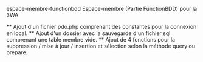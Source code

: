 espace-membre-functionbdd
Espace-membre (Partie FunctionBDD) pour la 3WA

** Ajout d'un fichier pdo.php comprenant des constantes pour la connexion en local.
** Ajout d'un dossier avec la sauvegarde d'un fichier sql comprenant une table membre vide.
** Ajout de 4 fonctions pour la suppression / mise à jour / insertion et sélection selon la méthode query ou prepare.



